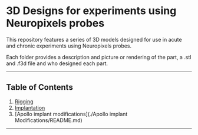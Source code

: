 # 3D Designs for experiments using Neuropixels probes

This repository features a series of 3D models designed for use in acute and chronic experiments using Neuropixels probes.

Each folder provides a description and picture or rendering of the part, a .stl and .f3d file and who designed each part.

---

## Table of Contents
1. [Rigging](./Rigging/README.md)  
2. [Implantation](./Implantation/README.md)  
3. [Apollo implant modifications](./Apollo implant Modifications/README.md)  

---




